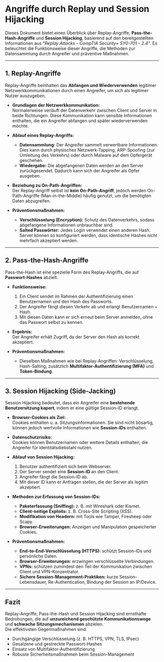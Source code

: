 # Angriffe durch Replay und Session Hijacking

Dieses Dokument bietet einen Überblick über Replay-Angriffe, **Pass-the-Hash-Angriffe** und **Session Hijacking**, basierend auf den bereitgestellten Informationen aus *"Replay Attacks – CompTIA Security+ SY0-701 – 2.4"*. Es beleuchtet die Funktionsweise dieser Angriffe, die Methoden zur Datensammlung durch Angreifer und präventive Maßnahmen.

---

## 1. Replay-Angriffe

Replay-Angriffe beinhalten das **Abfangen und Wiederverwenden** legitimer Netzwerkkommunikationen durch einen Angreifer, um sich als legitimer Nutzer auszugeben.

- **Grundlagen der Netzwerkkommunikation:**  
  Normalerweise verläuft der Datenverkehr zwischen Client und Server in beide Richtungen. Diese Kommunikation kann sensible Informationen enthalten, die ein Angreifer abfangen und später wiederverwenden möchte.

- **Ablauf eines Replay-Angriffs:**  
  - **Datensammlung:** Der Angreifer sammelt verwertbare Informationen. Dies kann durch physisches Netzwerk-Tapping, ARP-Spoofing (zur Umleitung des Verkehrs) oder durch Malware auf dem Opfergerät geschehen.  
  - **Wiedergabe:** Die abgefangenen Daten werden an den Server zurückgesendet. Dadurch kann sich der Angreifer als Opfer ausgeben.

- **Beziehung zu On-Path-Angriffen:**  
  Der Replay-Angriff selbst ist **kein On-Path-Angriff**, jedoch werden On-Path-Angriffe (Man-in-the-Middle) häufig genutzt, um die benötigten Daten abzugreifen.

- **Präventionsmaßnahmen:**  
  - **Verschlüsselung (Encryption):** Schutz des Datenverkehrs, sodass abgefangene Informationen unbrauchbar sind.  
  - **Salted Passwörter:** Jedes Login verwendet einen anderen Hash. Server können so konfiguriert werden, dass identische Hashes nicht mehrfach akzeptiert werden.

---

## 2. Pass-the-Hash-Angriffe

Pass-the-Hash ist eine spezielle Form des Replay-Angriffs, die auf **Passwort-Hashes** abzielt.

- **Funktionsweise:**  
  1. Ein Client sendet im Rahmen der Authentifizierung einen Benutzernamen und den Hash des Passworts.  
  2. Der Angreifer fängt diesen Verkehr ab und erlangt Benutzernamen + Hash.  
  3. Mit diesen Daten kann er sich erneut beim Server anmelden, ohne das Passwort selbst zu kennen.  

- **Ergebnis:**  
  Der Angreifer erhält Zugriff, da der Server den Hash als korrekt akzeptiert.

- **Präventionsmaßnahmen:**  
  - Dieselben Maßnahmen wie bei Replay-Angriffen: Verschlüsselung, Hash-Salting, zusätzlich **Multifaktor-Authentifizierung (MFA)** und **Token-Bindung**.

---

## 3. Session Hijacking (Side-Jacking)

Session Hijacking bedeutet, dass ein Angreifer eine **bestehende Benutzersitzung kapert**, indem er eine gültige Session-ID erlangt.

- **Browser-Cookies als Ziel:**  
  Cookies enthalten u. a. Sitzungsinformationen. Sie sind nicht bösartig, können jedoch wertvolle Informationen wie **Session-IDs** enthalten.

- **Datenschutzrisiko:**  
  Cookies können Benutzernamen oder weitere Details enthalten, die Angreifer für Identitätsdiebstahl nutzen.

- **Ablauf von Session Hijacking:**  
  1. Benutzer authentifiziert sich beim Webserver.  
  2. Der Server sendet eine **Session-ID** an den Client.  
  3. Angreifer fängt die Session-ID ab.  
  4. Mit dieser ID kann er Anfragen stellen, die der Server als legitim akzeptiert.  

- **Methoden zur Erfassung von Session-IDs:**  
  - **Paketerfassung (Sniffing):** z. B. mit Wireshark oder Kismet.  
  - **Client-seitige Exploits:** z. B. Cross-Site Scripting (XSS).  
  - **Modifikation von Headern:** mit Tools wie Tamper, Firesheep oder Scapy.  
  - **Browser-Erweiterungen:** Anzeigen und Manipulation gespeicherter Cookies.

- **Präventionsmaßnahmen:**  
  - **End-to-End-Verschlüsselung (HTTPS):** schützt Session-IDs und persönliche Daten.  
  - **Browser-Erweiterungen:** erzwingen verschlüsselte Verbindungen.  
  - **VPNs:** schützen zumindest den Teil der Kommunikation zwischen Client und VPN-Konzentrator.  
  - **Sichere Session-Management-Praktiken:** kurze Session-Lebensdauer, Re-Authentication, Bindung der Session an IP/Device.

---

## Fazit

Replay-Angriffe, Pass-the-Hash und Session Hijacking sind ernsthafte Bedrohungen, die auf **unzureichend geschützte Kommunikationswege** und **schwache Sitzungsmechanismen** abzielen.  
Die effektivsten Gegenmaßnahmen sind:  

- Durchgängige Verschlüsselung (z. B. HTTPS, VPN, TLS, IPsec)  
- Gesalzene und gestreckte Passwort-Hashes  
- Einsatz von Multifaktor-Authentifizierung  
- Robuste Sicherheitsmaßnahmen beim Session-Management  
